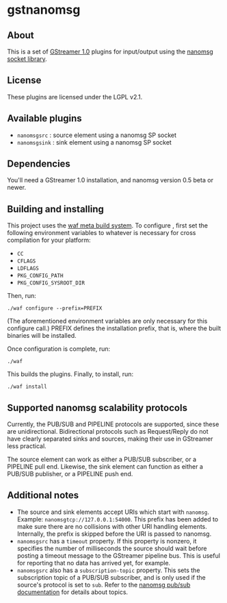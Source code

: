 gstnanomsg
==========

About
-----

This is a set of [GStreamer 1.0](http://gstreamer.freedesktop.org/) plugins for input/output using the [nanomsg socket library](http://nanomsg.org/).


License
-------

These plugins are licensed under the LGPL v2.1.


Available plugins
-----------------

* `nanomsgsrc` : source element using a nanomsg SP socket
* `nanomsgsink` : sink element using a nanomsg SP socket


Dependencies
------------

You'll need a GStreamer 1.0 installation, and nanomsg version 0.5 beta or newer.


Building and installing
-----------------------

This project uses the [waf meta build system](https://code.google.com/p/waf/). To configure , first set
the following environment variables to whatever is necessary for cross compilation for your platform:

* `CC`
* `CFLAGS`
* `LDFLAGS`
* `PKG_CONFIG_PATH`
* `PKG_CONFIG_SYSROOT_DIR`

Then, run:

    ./waf configure --prefix=PREFIX

(The aforementioned environment variables are only necessary for this configure call.)
PREFIX defines the installation prefix, that is, where the built binaries will be installed.

Once configuration is complete, run:

    ./waf

This builds the plugins.
Finally, to install, run:

    ./waf install


Supported nanomsg scalability protocols
---------------------------------------

Currently, the PUB/SUB and PIPELINE protocols are supported, since these are unidirectional. Bidirectional protocols such as Request/Reply do not have clearly separated sinks and sources, making their use in GStreamer less practical.

The source element can work as either a PUB/SUB subscriber, or a PIPELINE pull end. Likewise, the sink element can function as either a PUB/SUB publisher, or a PIPELINE push end.


Additional notes
----------------

* The source and sink elements accept URIs which start with `nanomsg`. Example: `nanomsgtcp://127.0.0.1:54000`. This prefix has been added to make sure there are no collisions with other URI handling elements. Internally, the prefix is skipped before the URI is passed to nanomsg.
* `nanomsgsrc` has a `timeout` property. If this property is nonzero, it specifies the number of milliseconds the source should wait before posting a timeout message to the GStreamer pipeline bus. This is useful for reporting that no data has arrived yet, for example.
* `nanomsgsrc` also has a `subscription-topic` property. This sets the subscription topic of a PUB/SUB subscriber, and is only used if the source's protocol is set to `sub`. Refer to the [nanomsg pub/sub documentation](http://nanomsg.org/v0.5/nn_pubsub.7.html) for details about topics.
